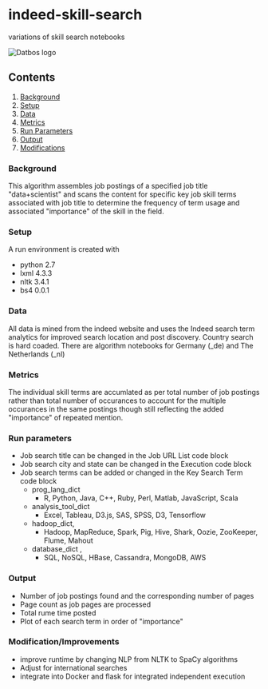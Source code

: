 # indeed-skill-search
variations of skill search notebooks

![Datbos logo](logo.png)
  

## Contents

1. [Background](#Background)
1. [Setup](#Setup)
1. [Data](#Data)
1. [Metrics](#Metrics)
1. [Run Parameters](#Run)
1. [Output](#Output)
1. [Modifications](#mod)


### Background
This algorithm assembles job postings of a specified job title "data+scientist" and scans the content for specific key job skill terms associated with job title to determine the frequency of term usage and associated "importance" of the skill in the field. 

### Setup
A run environment is created with 
- python   2.7
- lxml     4.3.3
- nltk     3.4.1
- bs4      0.0.1

### Data
All data is mined from the indeed website and uses the Indeed search term analytics for improved search location and post discovery. Country search is hard coaded. There are algorithm notebooks for Germany (_de) and The Netherlands (_nl)

### Metrics
The individual skill terms are accumlated as per total number of job postings rather than total number of occurances to account for the multiple occurances in the same postings though still reflecting the added "importance" of repeated mention.

### Run parameters
- Job search title can be changed in the Job URL List code block
- Job search city and state can be changed in the Execution code block
- Job search terms can be added or changed in the Key Search Term code block
  * prog_lang_dict
    * R, Python, Java, C++, Ruby, Perl, Matlab, JavaScript, Scala
  * analysis_tool_dict    
    * Excel, Tableau, D3.js, SAS, SPSS, D3, Tensorflow
  * hadoop_dict,
    * Hadoop, MapReduce, Spark, Pig, Hive, Shark, Oozie, ZooKeeper, Flume, Mahout
  * database_dict ,
    * SQL, NoSQL, HBase, Cassandra, MongoDB, AWS

### Output 
- Number of job postings found and the corresponding number of pages
- Page count as job pages are processed
- Total rume time posted
- Plot of each search term in order of "importance"

### Modification/Improvements
- improve runtime by changing NLP from NLTK to SpaCy algorithms
- Adjust for international searches
- integrate into Docker and flask for integrated independent execution
